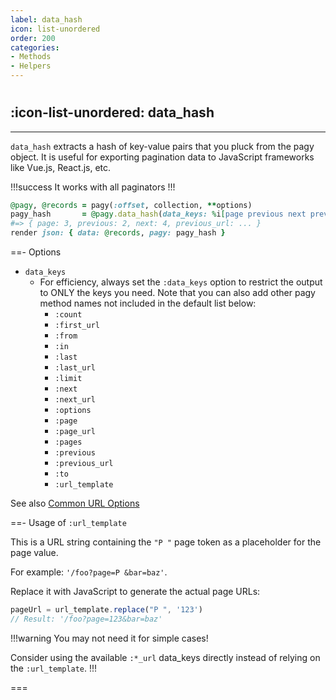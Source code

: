 ```yaml
---
label: data_hash
icon: list-unordered
order: 200
categories:
- Methods
- Helpers
---
```


#

## :icon-list-unordered: data_hash

---

`data_hash` extracts a hash of key-value pairs that you pluck from the pagy object. It is useful for exporting pagination
data to JavaScript frameworks like Vue.js, React.js, etc.

!!!success It works with all paginators
!!!

```ruby Controller
@pagy, @records = pagy(:offset, collection, **options)
pagy_hash       = @pagy.data_hash(data_keys: %i[page previous next previous_url next_url ...])
#=> { page: 3, previous: 2, next: 4, previous_url: ... } 
render json: { data: @records, pagy: pagy_hash }
```

==- Options

- `data_keys`
  - For efficiency, always set the `:data_keys` option to restrict the output to ONLY the keys you need.
    Note that you can also add other pagy method names not included in the default list below:
    - `:count`
    - `:first_url`
    - `:from`
    - `:in`
    - `:last`
    - `:last_url`
    - `:limit`
    - `:next`
    - `:next_url`
    - `:options`
    - `:page`
    - `:page_url`
    - `:pages`
    - `:previous`
    - `:previous_url`
    - `:to`
    - `:url_template`

See also [Common URL Options](../paginators.md#common-url-options)

==- Usage of `:url_template`

This is a URL string containing the `"P "` page token as a placeholder for the page value.

For example: `'/foo?page=P &bar=baz'`.

Replace it with JavaScript to generate the actual page URLs:

```javascript
pageUrl = url_template.replace("P ", '123')
// Result: '/foo?page=123&bar=baz'
```

!!!warning You may not need it for simple cases!

Consider using the available `:*_url` data_keys directly instead of relying on the `:url_template`.
!!!

===
